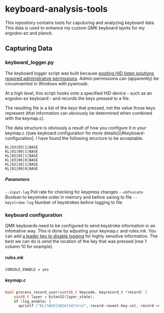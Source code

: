 # keyboard-analysis-tools

This repository contains tools for caputuring and analyzing keyboard data. This data is used to enhance my custom QMK keyboard layots for my ergodox-ez and planck.

## Capturing Data
### keyboard_logger.py

The keyboard logger script was built because [existing HID listen solutions required administrative permissions][existing-solutions]. Admin permissions can (apparently) be circumvented in Windows with pywinusb.

At a high level, this script hooks onto a specified HID device - such as an ergodox-ez keyboard - and records the keys pressed to a file.

The resulting file is a list of the keys that pressed, not the value those keys represent (that information can obviously be determined when combined with the keymap.c).

The data structure is obviously a result of how you configure it in your keymap.c ((see keyboard configuration for more details))[#keyboard-configuration]. I have found the following structure to be acceptable.

```Device | Key row | Key column | Key pressed down | Layer
KL|03|03|1|BASE
KL|01|09|1|BASE
KL|02|02|1|BASE
KL|03|09|0|BASE
KL|02|10|1|BASE
KL|01|09|0|BASE
```

##### Parameters
```--input-lag``` Poll rate for checking for keypress changes
```--obfuscate``` Boolean to keystroke order in memory and before saving to file
```--keystroke-log``` Number of keystrokes before logging to file

### keyboard configuration
QMK keyboards need to be configured to send keystroke information in an infomative way. This is done by adjusting your keymap.c and rules.mk. You can add [a leader key to disable logging][log-leader] for highly sensitive information. The best we can do is send the location of the key that was pressed (row 1 column 10 for example).

##### rules.mk
```
CONSOLE_ENABLE = yes
```
##### keymap.c
```c
bool process_record_user(uint16_t keycode, keyrecord_t *record) {
    uint8_t layer = biton32(layer_state);
    if (log_enable) {
      uprintf ("KL|%02d|%02d|%d|%s\n", record->event.key.col, record->event.key.row, record->event.pressed, "BASE");
```

[existing-solutions]: https://www.pjrc.com/teensy/hid_listen.html
[log-leader]: https://github.com/joshuabragge/ergodox/blob/325429ef3de1e1997918541ce7b1e3b89b066b6b/keymap.c#L564


